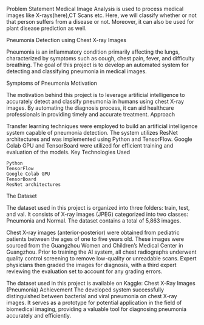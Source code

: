 Problem Statement
Medical Image Analysis is used to process medical images like X-rays(here),CT Scans etc. Here, we will classify whether or not that person suffers from a disease or not. Moreover, it can also be used for plant disease prediction as well.

Pneumonia Detection using Chest X-ray Images

Pneumonia is an inflammatory condition primarily affecting the lungs, characterized by symptoms such as cough, chest pain, fever, and difficulty breathing. The goal of this project is to develop an automated system for detecting and classifying pneumonia in medical images.

Symptoms of Pneumonia
Motivation

The motivation behind this project is to leverage artificial intelligence to accurately detect and classify pneumonia in humans using chest X-ray images. By automating the diagnosis process, it can aid healthcare professionals in providing timely and accurate treatment.
Approach

Transfer learning techniques were employed to build an artificial intelligence system capable of pneumonia detection. The system utilizes ResNet architectures and was implemented using Python and TensorFlow. Google Colab GPU and TensorBoard were utilized for efficient training and evaluation of the models.
Key Technologies Used

    Python
    TensorFlow
    Google Colab GPU
    TensorBoard
    ResNet architectures

The Dataset

The dataset used in this project is organized into three folders: train, test, and val. It consists of X-ray images (JPEG) categorized into two classes: Pneumonia and Normal. The dataset contains a total of 5,863 images.

Chest X-ray images (anterior-posterior) were obtained from pediatric patients between the ages of one to five years old. These images were sourced from the Guangzhou Women and Children’s Medical Center in Guangzhou. Prior to training the AI system, all chest radiographs underwent quality control screening to remove low-quality or unreadable scans. Expert physicians then graded the images for diagnosis, with a third expert reviewing the evaluation set to account for any grading errors.

The dataset used in this project is available on Kaggle: Chest X-Ray Images (Pneumonia)
Achievement
The developed system successfully distinguished between bacterial and viral pneumonia on chest X-ray images. It serves as a prototype for potential application in the field of biomedical imaging, providing a valuable tool for diagnosing pneumonia accurately and efficiently.

